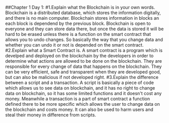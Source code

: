 ##Chapter 1 Day 1:
#1.Explain what the Blockchain is in your own words. 
Blockchain is a distributed database, which stores the information digitally, and there is no main computer. Blockchain stores information in blocks an each block is 
dependend by the previous block. Blockchain is open to everyone and they can store data there, but once the data is stored it will be hard to be erased unless there is 
a function on the smart contract that allows you to undo changes. So basically the way that you change data and whether you can undo it or not is depended on the smart 
contract.
#2.Explain what a Smart Contract is.
A smart contract is a program which is develped and deployed on the blockchain by the developers in order to determine what actions are allowed to be done on the
blockchain. They are responsible for every change of data that happens on the blockchain. They can be very efficient, safe and transparent when they are developed good,
but can also be malicious if not developed right.
#3.Explain the difference between a script and a transaction.
A script is basically a piece of code which allows us to see data on blockchain, and it has no right to change data on blockchain, so it has some limited functions 
and it doesn't cost any money. Meanwhile a transaction is a part of smart contract a function defined there to be more specific which allows the user to change data
on the blockchain and costs money. It can also be used to harm users and steal their money in difference from scripts. 